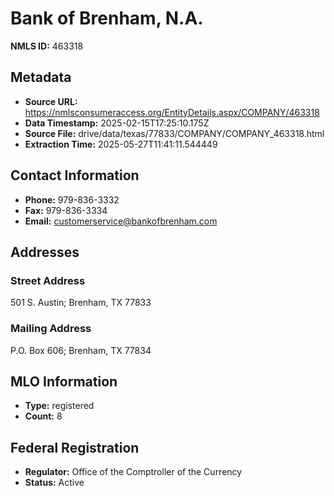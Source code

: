 # Bank of Brenham, N.A.

**NMLS ID:** 463318

## Metadata
- **Source URL:** https://nmlsconsumeraccess.org/EntityDetails.aspx/COMPANY/463318
- **Data Timestamp:** 2025-02-15T17:25:10.175Z
- **Source File:** drive/data/texas/77833/COMPANY/COMPANY_463318.html
- **Extraction Time:** 2025-05-27T11:41:11.544449

## Contact Information
- **Phone:** 979-836-3332
- **Fax:** 979-836-3334
- **Email:** customerservice@bankofbrenham.com

## Addresses
### Street Address
501 S. Austin; Brenham, TX 77833

### Mailing Address
P.O. Box 606; Brenham, TX 77834

## MLO Information
- **Type:** registered
- **Count:** 8

## Federal Registration
- **Regulator:** Office of the Comptroller of the Currency
- **Status:** Active

